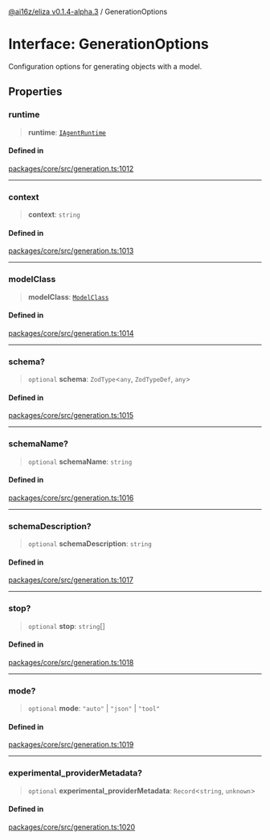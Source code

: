 [@ai16z/eliza v0.1.4-alpha.3](../index.md) / GenerationOptions

# Interface: GenerationOptions

Configuration options for generating objects with a model.

## Properties

### runtime

> **runtime**: [`IAgentRuntime`](IAgentRuntime.md)

#### Defined in

[packages/core/src/generation.ts:1012](https://github.com/ai16z/eliza/blob/main/packages/core/src/generation.ts#L1012)

***

### context

> **context**: `string`

#### Defined in

[packages/core/src/generation.ts:1013](https://github.com/ai16z/eliza/blob/main/packages/core/src/generation.ts#L1013)

***

### modelClass

> **modelClass**: [`ModelClass`](../enumerations/ModelClass.md)

#### Defined in

[packages/core/src/generation.ts:1014](https://github.com/ai16z/eliza/blob/main/packages/core/src/generation.ts#L1014)

***

### schema?

> `optional` **schema**: `ZodType`\<`any`, `ZodTypeDef`, `any`\>

#### Defined in

[packages/core/src/generation.ts:1015](https://github.com/ai16z/eliza/blob/main/packages/core/src/generation.ts#L1015)

***

### schemaName?

> `optional` **schemaName**: `string`

#### Defined in

[packages/core/src/generation.ts:1016](https://github.com/ai16z/eliza/blob/main/packages/core/src/generation.ts#L1016)

***

### schemaDescription?

> `optional` **schemaDescription**: `string`

#### Defined in

[packages/core/src/generation.ts:1017](https://github.com/ai16z/eliza/blob/main/packages/core/src/generation.ts#L1017)

***

### stop?

> `optional` **stop**: `string`[]

#### Defined in

[packages/core/src/generation.ts:1018](https://github.com/ai16z/eliza/blob/main/packages/core/src/generation.ts#L1018)

***

### mode?

> `optional` **mode**: `"auto"` \| `"json"` \| `"tool"`

#### Defined in

[packages/core/src/generation.ts:1019](https://github.com/ai16z/eliza/blob/main/packages/core/src/generation.ts#L1019)

***

### experimental\_providerMetadata?

> `optional` **experimental\_providerMetadata**: `Record`\<`string`, `unknown`\>

#### Defined in

[packages/core/src/generation.ts:1020](https://github.com/ai16z/eliza/blob/main/packages/core/src/generation.ts#L1020)
